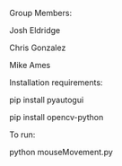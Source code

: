 Group Members:

Josh Eldridge

Chris Gonzalez

Mike Ames



Installation requirements:

pip install pyautogui

pip install opencv-python



To run:

python mouseMovement.py
